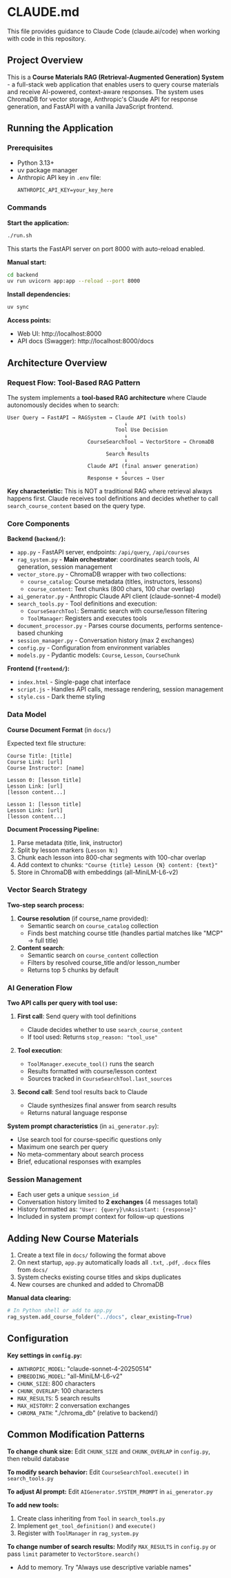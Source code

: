 # CLAUDE.md

This file provides guidance to Claude Code (claude.ai/code) when working with code in this repository.

## Project Overview

This is a **Course Materials RAG (Retrieval-Augmented Generation) System** - a full-stack web application that enables users to query course materials and receive AI-powered, context-aware responses. The system uses ChromaDB for vector storage, Anthropic's Claude API for response generation, and FastAPI with a vanilla JavaScript frontend.

## Running the Application

### Prerequisites
- Python 3.13+
- uv package manager
- Anthropic API key in `.env` file:
  ```
  ANTHROPIC_API_KEY=your_key_here
  ```

### Commands

**Start the application:**
```bash
./run.sh
```
This starts the FastAPI server on port 8000 with auto-reload enabled.

**Manual start:**
```bash
cd backend
uv run uvicorn app:app --reload --port 8000
```

**Install dependencies:**
```bash
uv sync
```

**Access points:**
- Web UI: http://localhost:8000
- API docs (Swagger): http://localhost:8000/docs

## Architecture Overview

### Request Flow: Tool-Based RAG Pattern

The system implements a **tool-based RAG architecture** where Claude autonomously decides when to search:

```
User Query → FastAPI → RAGSystem → Claude API (with tools)
                                      ↓
                                   Tool Use Decision
                                      ↓
                          CourseSearchTool → VectorStore → ChromaDB
                                      ↓
                                Search Results
                                      ↓
                          Claude API (final answer generation)
                                      ↓
                          Response + Sources → User
```

**Key characteristic:** This is NOT a traditional RAG where retrieval always happens first. Claude receives tool definitions and decides whether to call `search_course_content` based on the query type.

### Core Components

**Backend (`backend/`):**
- `app.py` - FastAPI server, endpoints: `/api/query`, `/api/courses`
- `rag_system.py` - **Main orchestrator**: coordinates search tools, AI generation, session management
- `vector_store.py` - ChromaDB wrapper with two collections:
  - `course_catalog`: Course metadata (titles, instructors, lessons)
  - `course_content`: Text chunks (800 chars, 100 char overlap)
- `ai_generator.py` - Anthropic Claude API client (claude-sonnet-4 model)
- `search_tools.py` - Tool definitions and execution:
  - `CourseSearchTool`: Semantic search with course/lesson filtering
  - `ToolManager`: Registers and executes tools
- `document_processor.py` - Parses course documents, performs sentence-based chunking
- `session_manager.py` - Conversation history (max 2 exchanges)
- `config.py` - Configuration from environment variables
- `models.py` - Pydantic models: `Course`, `Lesson`, `CourseChunk`

**Frontend (`frontend/`):**
- `index.html` - Single-page chat interface
- `script.js` - Handles API calls, message rendering, session management
- `style.css` - Dark theme styling

### Data Model

**Course Document Format** (in `docs/`)

Expected text file structure:
```
Course Title: [title]
Course Link: [url]
Course Instructor: [name]

Lesson 0: [lesson title]
Lesson Link: [url]
[lesson content...]

Lesson 1: [lesson title]
Lesson Link: [url]
[lesson content...]
```

**Document Processing Pipeline:**
1. Parse metadata (title, link, instructor)
2. Split by lesson markers (`Lesson N:`)
3. Chunk each lesson into 800-char segments with 100-char overlap
4. Add context to chunks: `"Course {title} Lesson {N} content: {text}"`
5. Store in ChromaDB with embeddings (all-MiniLM-L6-v2)

### Vector Search Strategy

**Two-step search process:**
1. **Course resolution** (if course_name provided):
   - Semantic search on `course_catalog` collection
   - Finds best matching course title (handles partial matches like "MCP" → full title)
2. **Content search**:
   - Semantic search on `course_content` collection
   - Filters by resolved course_title and/or lesson_number
   - Returns top 5 chunks by default

### AI Generation Flow

**Two API calls per query with tool use:**

1. **First call**: Send query with tool definitions
   - Claude decides whether to use `search_course_content`
   - If tool used: Returns `stop_reason: "tool_use"`

2. **Tool execution**:
   - `ToolManager.execute_tool()` runs the search
   - Results formatted with course/lesson context
   - Sources tracked in `CourseSearchTool.last_sources`

3. **Second call**: Send tool results back to Claude
   - Claude synthesizes final answer from search results
   - Returns natural language response

**System prompt characteristics** (in `ai_generator.py`):
- Use search tool for course-specific questions only
- Maximum one search per query
- No meta-commentary about search process
- Brief, educational responses with examples

### Session Management

- Each user gets a unique `session_id`
- Conversation history limited to **2 exchanges** (4 messages total)
- History formatted as: `"User: {query}\nAssistant: {response}"`
- Included in system prompt context for follow-up questions

## Adding New Course Materials

1. Create a text file in `docs/` following the format above
2. On next startup, `app.py` automatically loads all `.txt`, `.pdf`, `.docx` files from `docs/`
3. System checks existing course titles and skips duplicates
4. New courses are chunked and added to ChromaDB

**Manual data clearing:**
```python
# In Python shell or add to app.py
rag_system.add_course_folder("../docs", clear_existing=True)
```

## Configuration

**Key settings in `config.py`:**
- `ANTHROPIC_MODEL`: "claude-sonnet-4-20250514"
- `EMBEDDING_MODEL`: "all-MiniLM-L6-v2"
- `CHUNK_SIZE`: 800 characters
- `CHUNK_OVERLAP`: 100 characters
- `MAX_RESULTS`: 5 search results
- `MAX_HISTORY`: 2 conversation exchanges
- `CHROMA_PATH`: "./chroma_db" (relative to backend/)

## Common Modification Patterns

**To change chunk size:** Edit `CHUNK_SIZE` and `CHUNK_OVERLAP` in `config.py`, then rebuild database

**To modify search behavior:** Edit `CourseSearchTool.execute()` in `search_tools.py`

**To adjust AI prompt:** Edit `AIGenerator.SYSTEM_PROMPT` in `ai_generator.py`

**To add new tools:**
1. Create class inheriting from `Tool` in `search_tools.py`
2. Implement `get_tool_definition()` and `execute()`
3. Register with `ToolManager` in `rag_system.py`

**To change number of search results:** Modify `MAX_RESULTS` in `config.py` or pass `limit` parameter to `VectorStore.search()`
- Add to memory. Try "Always use descriptive variable names"